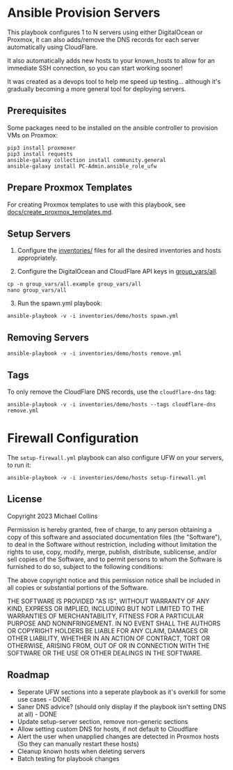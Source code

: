 
# Ansible Provision Servers

This playbook configures 1 to N servers using either DigitalOcean or Proxmox, it can also adds/remove the DNS records for each server automatically using CloudFlare.

It also automatically adds new hosts to your known_hosts to allow for an immediate SSH connection, so you can start working sooner!

It was created as a devops tool to help me speed up testing... although it's gradually becoming a more general tool for deploying servers.


## Prerequisites

Some packages need to be installed on the ansible controller to provision VMs on Proxmox:
```
pip3 install proxmoxer
pip3 install requests
ansible-galaxy collection install community.general
ansible-galaxy install PC-Admin.ansible_role_ufw
```


## Prepare Proxmox Templates

For creating Proxmox templates to use with this playbook, see [docs/create_proxmox_templates.md](docs/create_proxmox_templates.md).


## Setup Servers

1) Configure the [inventories/](inventories/) files for all the desired inventories and hosts appropriately.

2) Configure the DigitalOcean and CloudFlare API keys in [group_vars/all](group_vars/all).
```
cp -n group_vars/all.example group_vars/all
nano group_vars/all
```

3) Run the spawn.yml playbook:

`ansible-playbook -v -i inventories/demo/hosts spawn.yml`


## Removing Servers

`ansible-playbook -v -i inventories/demo/hosts remove.yml`


## Tags

To only remove the CloudFlare DNS records, use the `cloudflare-dns` tag:

`ansible-playbook -v -i inventories/demo/hosts --tags cloudflare-dns remove.yml`


# Firewall Configuration

The `setup-firewall.yml` playbook can also configure UFW on your servers, to run it:

`ansible-playbook -v -i inventories/demo/hosts setup-firewall.yml`


## License

Copyright 2023 Michael Collins

Permission is hereby granted, free of charge, to any person obtaining a copy of this software and associated documentation files (the "Software"), to deal in the Software without restriction, including without limitation the rights to use, copy, modify, merge, publish, distribute, sublicense, and/or sell copies of the Software, and to permit persons to whom the Software is furnished to do so, subject to the following conditions:

The above copyright notice and this permission notice shall be included in all copies or substantial portions of the Software.

THE SOFTWARE IS PROVIDED "AS IS", WITHOUT WARRANTY OF ANY KIND, EXPRESS OR IMPLIED, INCLUDING BUT NOT LIMITED TO THE WARRANTIES OF MERCHANTABILITY, FITNESS FOR A PARTICULAR PURPOSE AND NONINFRINGEMENT. IN NO EVENT SHALL THE AUTHORS OR COPYRIGHT HOLDERS BE LIABLE FOR ANY CLAIM, DAMAGES OR OTHER LIABILITY, WHETHER IN AN ACTION OF CONTRACT, TORT OR OTHERWISE, ARISING FROM, OUT OF OR IN CONNECTION WITH THE SOFTWARE OR THE USE OR OTHER DEALINGS IN THE SOFTWARE.


## Roadmap

- Seperate UFW sections into a seperate playbook as it's overkill for some use cases - DONE
- Saner DNS advice? (should only display if the playbook isn't setting DNS at all) - DONE
- Update setup-server section, remove non-generic sections
- Allow setting custom DNS for hosts, if not default to Cloudflare
- Alert the user when unapplied changes are detected in Proxmox hosts (So they can manually restart these hosts)
- Cleanup known hosts when deleting servers
- Batch testing for playbook changes
